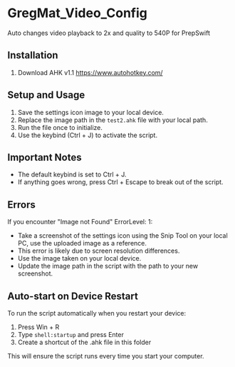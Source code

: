 # GregMat_Video_Config
Auto changes video playback to 2x and quality to 540P for PrepSwift

## Installation

1. Download AHK v1.1 https://www.autohotkey.com/

## Setup and Usage

1. Save the settings icon image to your local device.
2. Replace the image path in the `test2.ahk` file with your local path.
3. Run the file once to initialize.
4. Use the keybind (Ctrl + J) to activate the script.

## Important Notes

- The default keybind is set to Ctrl + J.
- If anything goes wrong, press Ctrl + Escape to break out of the script.


## Errors

If you encounter "Image not Found" ErrorLevel: 1:
- Take a screenshot of the settings icon using the Snip Tool on your local PC, use the uploaded image as a reference.
- This error is likely due to screen resolution differences.
- Use the image taken on your local device.
- Update the image path in the script with the path to your new screenshot.


## Auto-start on Device Restart

To run the script automatically when you restart your device:

1. Press Win + R
2. Type `shell:startup` and press Enter
3. Create a shortcut of the .ahk file in this folder

This will ensure the script runs every time you start your computer.
